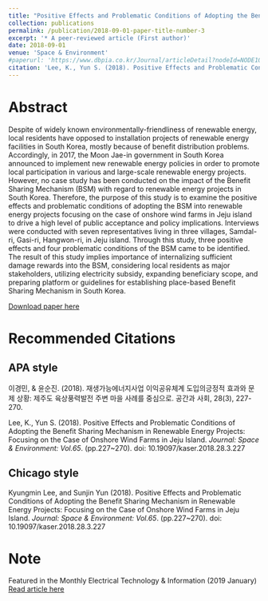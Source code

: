 ```yaml
---
title: "Positive Effects and Problematic Conditions of Adopting the Benefit Sharing Mechanism in Renewable Energy Projects: Focusing on the Case of Onshore Wind Farms in Jeju Island (in Korean)"
collection: publications
permalink: /publication/2018-09-01-paper-title-number-3
excerpt: '* A peer-reviewed article (First author)'
date: 2018-09-01
venue: 'Space & Environment'
#paperurl: 'https://www.dbpia.co.kr/Journal/articleDetail?nodeId=NODE10783521'
citation: 'Lee, K., Yun S. (2018). Positive Effects and Problematic Conditions of Adopting the Benefit Sharing Mechanism in Renewable Energy Projects: Focusing on the Case of Onshore Wind Farms in Jeju Island. <i>Journal: Space & Environment: Vol.65</i>. (pp.227~270). doi: 10.19097/kaser.2018.28.3.227'
---
```



Abstract
======
Despite of widely known environmentally-friendliness of renewable energy, local residents have opposed to installation projects of renewable energy facilities in South Korea, mostly because of benefit distribution problems. Accordingly, in 2017, the Moon Jae-in government in South Korea announced to implement new renewable energy policies in order to promote local participation in various and large-scale renewable energy projects. However, no case study has been conducted on the impact of the Benefit Sharing Mechanism (BSM) with regard to renewable energy projects in South Korea. Therefore, the purpose of this study is to examine the positive effects and problematic conditions of adopting the BSM into renewable energy projects focusing on the case of onshore wind farms in Jeju island to drive a high level of public acceptance and policy implications. Interviews were conducted with seven representatives living in three villages, Samdal-ri, Gasi-ri, Hangwon-ri, in Jeju island. Through this study, three positive effects and four problematic conditions of the BSM came to be identified. The result of this study implies importance of internalizing sufficient damage rewards into the BSM, considering local residents as major stakeholders, utilizing electricity subsidy, expanding beneficiary scope, and preparing platform or guidelines for establishing place-based Benefit Sharing Mechanism in South Korea.

[Download paper here](https://www.dbpia.co.kr/Journal/articleDetail?nodeId=NODE10783521)

Recommended Citations
======

APA style
------
이경민, & 윤순진. (2018). 재생가능에너지사업 이익공유체계 도입의긍정적 효과와 문제 상황: 제주도 육상풍력발전 주변 마을 사례를 중심으로. 공간과 사회, 28(3), 227-270.

Lee, K., Yun S. (2018). Positive Effects and Problematic Conditions of Adopting the Benefit Sharing Mechanism in Renewable Energy Projects: Focusing on the Case of Onshore Wind Farms in Jeju Island. <i>Journal: Space & Environment: Vol.65</i>. (pp.227~270). doi: 10.19097/kaser.2018.28.3.227  

Chicago style 
------
Kyungmin Lee, and Sunjin Yun (2018). Positive Effects and Problematic Conditions of Adopting the Benefit Sharing Mechanism in Renewable Energy Projects: Focusing on the Case of Onshore Wind Farms in Jeju Island. <i>Journal: Space & Environment: Vol.65</i>. (pp.227~270). doi: 10.19097/kaser.2018.28.3.227

Note
======
Featured in the Monthly Electrical Technology & Information (2019 January) [Read article here](http://www.energy.co.kr/atl/view.asp?a_id=9362)

